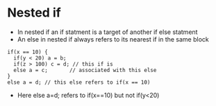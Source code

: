 # Nested if
- In nested if an if statment is a target of another if else statment
- An else in nested if always refers to its nearest if in the same block
```
if(x == 10) {
  if(y < 20) a = b;
  if(z > 100) c = d; // this if is
  else a = c;       // associated with this else
}
else a = d; // this else refers to if(x == 10)
```
- Here else a=d; refers to if(x==10) but not if(y<20) 
